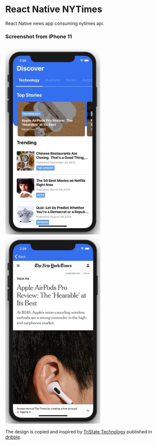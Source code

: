 # React Native NYTimes

React Native news app consuming nytimes api. 

### Screenshot from iPhone 11
<p style="float: left">
  <img src="https://github.com/llauderesv/react-native-nytimes/blob/master/assets/image/main.jpg" width="300" />
  <img src="https://github.com/llauderesv/react-native-nytimes/blob/master/assets/image/detail.jpg" width="300" />
</p>

The design is copied and inspired by [TriState Technology](https://dribbble.com/tristate-technology) published in [dribble](https://dribbble.com/shots/6625503-Newsfeed-App-Concept?utm_source=Clipboard_Shot&utm_campaign=tristate-technology&utm_content=Newsfeed%20App%20Concept&utm_medium=Social_Share).
